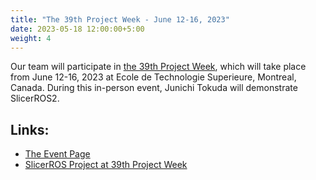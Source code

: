 ```yaml
---
title: "The 39th Project Week - June 12-16, 2023"
date: 2023-05-18 12:00:00+5:00
weight: 4
---
```


Our team will participate in [the 39th Project Week](https://projectweek.na-mic.org/PW39_2023_Montreal/), which will take place from June 12-16, 2023 at Ecole de Technologie Superieure, Montreal, Canada. During this in-person event, Junichi Tokuda will demonstrate SlicerROS2. 

## Links:

- [The Event Page]( https://projectweek.na-mic.org/PW39_2023_Montreal/)
- [SlicerROS Project at 39th Project Week]( https://projectweek.na-mic.org/PW39_2023_Montreal/Projects/Slicerros2/ )



